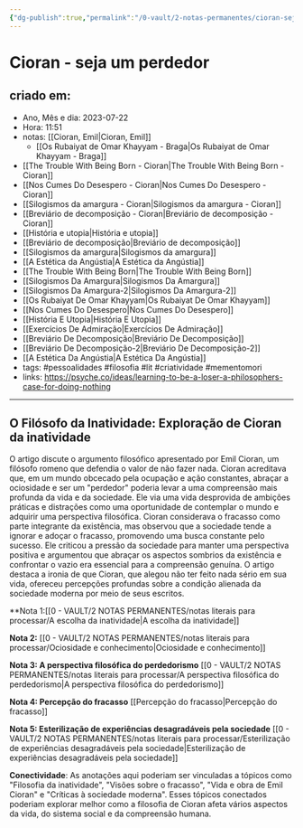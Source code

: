 ```yaml
---
{"dg-publish":true,"permalink":"/0-vault/2-notas-permanentes/cioran-seja-um-perdedor/","tags":["permanente","pessoalidades","filosofia","lit","criatividade","mementomori"],"dgHomeLink":true,"dgShowLocalGraph":true,"dgShowFileTree":true,"dgEnableSearch":true,"noteIcon":""}
---
```


# Cioran -  seja um perdedor

## criado em: 
-  Ano, Mês e dia: 2023-07-22
- Hora: 11:51
- notas: [[Cioran, Emil\|Cioran, Emil]]
  - [[Os Rubaiyat de Omar Khayyam - Braga\|Os Rubaiyat de Omar Khayyam - Braga]]
- [[The Trouble With Being Born - Cioran\|The Trouble With Being Born - Cioran]]
- [[Nos Cumes Do Desespero - Cioran\|Nos Cumes Do Desespero - Cioran]]
- [[Silogismos da amargura - Cioran\|Silogismos da amargura - Cioran]]
- [[Breviário de decomposição - Cioran\|Breviário de decomposição - Cioran]]
- [[História e utopia\|História e utopia]]
- [[Breviário de decomposição\|Breviário de decomposição]]
- [[Silogismos da amargura\|Silogismos da amargura]]
- [[A Estética da Angústia\|A Estética da Angústia]]
- [[The Trouble With Being Born\|The Trouble With Being Born]]
- [[Silogismos Da Amargura\|Silogismos Da Amargura]]
- [[Silogismos Da Amargura-2\|Silogismos Da Amargura-2]]
- [[Os Rubaiyat De Omar Khayyam\|Os Rubaiyat De Omar Khayyam]]
- [[Nos Cumes Do Desespero\|Nos Cumes Do Desespero]]
- [[História E Utopia\|História E Utopia]]
- [[Exercícios De Admiração\|Exercícios De Admiração]]
- [[Breviário De Decomposição\|Breviário De Decomposição]]
- [[Breviário De Decomposição-2\|Breviário De Decomposição-2]]
- [[A Estética Da Angústia\|A Estética Da Angústia]]
- tags: #pessoalidades #filosofia #lit #criatividade #mementomori 
- links: https://psyche.co/ideas/learning-to-be-a-loser-a-philosophers-case-for-doing-nothing
---

## O Filósofo da Inatividade: Exploração de Cioran da inatividade

O artigo discute o argumento filosófico apresentado por Emil Cioran, um filósofo romeno que defendia o valor de não fazer nada. Cioran acreditava que, em um mundo obcecado pela ocupação e ação constantes, abraçar a ociosidade e ser um "perdedor" poderia levar a uma compreensão mais profunda da vida e da sociedade. Ele via uma vida desprovida de ambições práticas e distrações como uma oportunidade de contemplar o mundo e adquirir uma perspectiva filosófica. Cioran considerava o fracasso como parte integrante da existência, mas observou que a sociedade tende a ignorar e adoçar o fracasso, promovendo uma busca constante pelo sucesso. Ele criticou a pressão da sociedade para manter uma perspectiva positiva e argumentou que abraçar os aspectos sombrios da existência e confrontar o vazio era essencial para a compreensão genuína. O artigo destaca a ironia de que Cioran, que alegou não ter feito nada sério em sua vida, ofereceu percepções profundas sobre a condição alienada da sociedade moderna por meio de seus escritos.

**Nota 1:[[0 - VAULT/2 NOTAS PERMANENTES/notas literais para processar/A escolha da inatividade\|A escolha da inatividade]]

**Nota 2:** [[0 - VAULT/2 NOTAS PERMANENTES/notas literais para processar/Ociosidade e conhecimento\|Ociosidade e conhecimento]]

**Nota 3: A perspectiva filosófica do perdedorismo**
[[0 - VAULT/2 NOTAS PERMANENTES/notas literais para processar/A perspectiva filosófica do perdedorismo\|A perspectiva filosófica do perdedorismo]]

**Nota 4: Percepção do fracasso**
[[Percepção do fracasso\|Percepção do fracasso]]

**Nota 5: Esterilização de experiências desagradáveis pela sociedade**
[[0 - VAULT/2 NOTAS PERMANENTES/notas literais para processar/Esterilização de experiências desagradáveis pela sociedade\|Esterilização de experiências desagradáveis pela sociedade]]

**Conectividade**:
As anotações aqui poderiam ser vinculadas a tópicos como "Filosofia da inatividade", "Visões sobre o fracasso", "Vida e obra de Emil Cioran" e "Críticas à sociedade moderna". Esses tópicos conectados poderiam explorar melhor como a filosofia de Cioran afeta vários aspectos da vida, do sistema social e da compreensão humana.